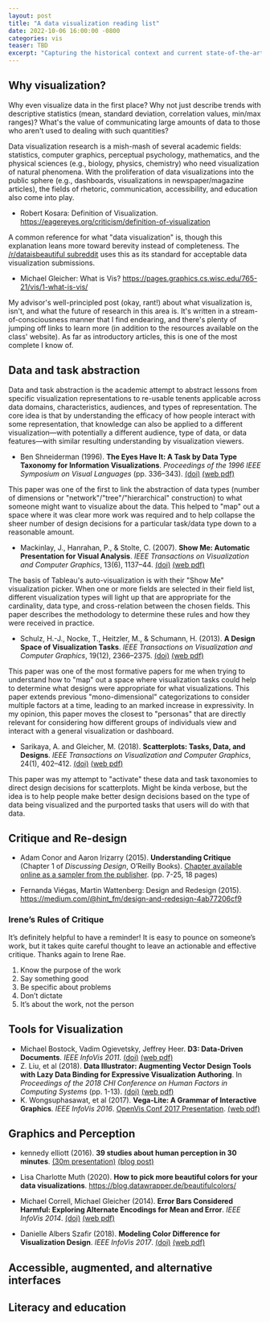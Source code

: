 ```yaml
---
layout: post
title: "A data visualization reading list"
date: 2022-10-06 16:00:00 -0800
categories: vis
teaser: TBD
excerpt: "Capturing the historical context and current state-of-the-art of the discipline"
---
```


## Why visualization?

Why even visualize data in the first place?  Why not just describe trends with descriptive statistics (mean, standard deviation, correlation values, min/max ranges)?  What's the value of communicating large amounts of data to those who aren't used to dealing with such quantities?

Data visualization research is a mish-mash of several academic fields: statistics, computer graphics, perceptual psychology, mathematics, and the physical sciences (e.g., biology, physics, chemistry) who need visualization of natural phenomena.  With the proliferation of data visualizations into the public sphere (e.g., dashboards, visualizations in newspaper/magazine articles), the fields of rhetoric, communication, accessibility, and education also come into play.

* Robert Kosara: Definition of Visualization. https://eagereyes.org/criticism/definition-of-visualization

A common reference for what "data visualization" is, though this explanation leans more toward berevity instead of completeness. The [/r/dataisbeautiful subreddit](https://old.reddit.com/r/dataisbeautiful/) uses this as its standard for acceptable data visualization submissions.

* Michael Gleicher: What is Vis? https://pages.graphics.cs.wisc.edu/765-21/vis/1-what-is-vis/

My advisor's well-principled post (okay, rant!) about what visualization is, isn't, and what the future of research in this area is.  It's written in a stream-of-consciousness manner that I find endearing, and there's plenty of jumping off links to learn more (in addition to the resources available on the class' website).  As far as introductory articles, this is one of the most complete I know of.

## Data and task abstraction

Data and task abstraction is the academic attempt to abstract lessons from specific visualization representations to re-usable tenents applicable across data domains, characteristics, audiences, and types of representation.  The core idea is that by understanding the efficacy of how people interact with some representation, that knowledge can also be applied to a different visualization&mdash;with potentially a different audience, type of data, or data features&mdash;with similar resulting understanding by visualization viewers.

* Ben Shneiderman (1996). **The Eyes Have It: A Task by Data Type Taxonomy for Information Visualizations**. *Proceedings of the 1996 IEEE Symposium on Visual Languages* (pp. 336–343). [(doi)](http://doi.org/10.1109/VL.1996.545307) [(web pdf)](https://www.cs.umd.edu/~ben/papers/Shneiderman1996eyes.pdf)

This paper was one of the first to link the abstraction of data types (number of dimensions or "network"/"tree"/"hierarchical" construction) to what someone might want to visualize about the data.  This helped to "map" out a space where it was clear more work was required and to help collapse the sheer number of design decisions for a particular task/data type down to a reasonable amount.

* Mackinlay, J., Hanrahan, P., & Stolte, C. (2007). **Show Me: Automatic Presentation for Visual Analysis**. *IEEE Transactions on Visualization and Computer Graphics*, 13(6), 1137–44. [(doi)](http://doi.org/10.1109/TVCG.2007.70594) [(web pdf)](https://research.tableau.com/sites/default/files/200711-infovis-showme.pdf)

The basis of Tableau's auto-visualization is with their "Show Me" visualization picker.  When one or more fields are selected in their field list, different visualization types will light up that are appropriate for the cardinality, data type, and cross-relation between the chosen fields.  This paper describes the methodology to determine these rules and how they were received in practice.

* Schulz, H.-J., Nocke, T., Heitzler, M., & Schumann, H. (2013). **A Design Space of Visualization Tasks**. *IEEE Transactions on Visualization and Computer Graphics*, 19(12), 2366–2375. [(doi)](http://doi.org/10.1109/TVCG.2013.120) [(web pdf)](http://vcg.informatik.uni-rostock.de/~hs162/pdf/taskds.pdf)

This paper was one of the most formative papers for me when trying to understand how to "map" out a space where visualization tasks could help to determine what designs were appropriate for what visualizations.  This paper extends previous "mono-dimensional" categorizations to consider multiple factors at a time, leading to an marked increase in expressivity.  In my opinion, this paper moves the closest to "personas" that are directly relevant for considering how different groups of individuals view and interact with a general visualization or dashboard.

* Sarikaya, A. and Gleicher, M. (2018). **Scatterplots: Tasks, Data, and Designs**. *IEEE Transactions on Visualization and Computer Graphics*, 24(1), 402–412. [(doi)](http://dx.doi.org/10.1109/TVCG.2017.2744184) [(web pdf)](https://alper.datav.is/assets/publications/scatterplots/scatterplots-preprint.pdf)

This paper was my attempt to "activate" these data and task taxonomies to direct design decisions for scatterplots.  Might be kinda verbose, but the idea is to help people make better design decisions based on the type of data being visualized and the purported tasks that users will do with that data.

## Critique and Re-design

* Adam Conor and Aaron Irizarry (2015). **Understanding Critique** (Chapter 1 of *Discussing Design*, O’Reilly Books). [Chapter available online as a sampler from the publisher](http://cdn.oreillystatic.com/oreilly/booksamplers/9781491902400_sampler.pdf). (pp. 7-25, 18 pages)

* Fernanda Viégas, Martin Wattenberg: Design and Redesign (2015). https://medium.com/@hint_fm/design-and-redesign-4ab77206cf9

### Irene’s Rules of Critique

It’s definitely helpful to have a reminder!  It is easy to pounce on someone’s work, but it takes quite careful thought to leave an actionable and effective critique.  Thanks again to Irene Rae.

1. Know the purpose of the work
2. Say something good
3. Be specific about problems
4. Don’t dictate
5. It’s about the work, not the person


## Tools for Visualization

* Michael Bostock, Vadim Ogievetsky, Jeffrey Heer. **D3: Data-Driven Documents**. *IEEE InfoVis 2011*. [(doi)](https://doi.org/10.1109%2FTVCG.2011.185) [(web pdf)](http://vis.stanford.edu/files/2011-D3-InfoVis.pdf)
* Z. Liu, et al (2018). **Data Illustrator: Augmenting Vector Design Tools with Lazy Data Binding for Expressive Visualization Authoring**. In *Proceedings of the 2018 CHI Conference on Human Factors in Computing Systems* (pp. 1-13). [(doi)](https://dx.doi.org/10.1145/3173574.3173697) [(web pdf)](https://data-illustrator.cs.umd.edu/papers/DataIllustratorCHI18.pdf)
* K. Wongsuphasawat, et al (2017). **Vega-Lite: A Grammar of Interactive Graphics**. *IEEE InfoVis 2016*.  [OpenVis Conf 2017 Presentation](https://www.youtube.com/watch?v=9uaHRWj04D4). [(web pdf)](https://idl.cs.washington.edu/files/2017-VegaLite-InfoVis.pdf)


## Graphics and Perception

* kennedy elliott (2016). **39 studies about human perception in 30 minutes**. [(30m presentation)](https://www.youtube.com/watch?v=s0J6EDvlN30) [(blog post)](https://medium.com/@kennelliott/39-studies-about-human-perception-in-30-minutes-4728f9e31a73)

* Lisa Charlotte Muth (2020). **How to pick more beautiful colors for your data visualizations**. https://blog.datawrapper.de/beautifulcolors/

* Michael Correll, Michael Gleicher (2014). **Error Bars Considered Harmful: Exploring Alternate Encodings for Mean and Error**. *IEEE InfoVis 2014*. [(doi)](http://dx.doi.org/10.1109/TVCG.2014.2346298) [(web pdf)](https://graphics.cs.wisc.edu/Papers/2014/CG14/Preprint.pdf)

* Danielle Albers Szafir (2018). **Modeling Color Difference for Visualization Design**. *IEEE InfoVis 2017*. [(doi)](https://doi.org/10.1109/TVCG.2017.2744359) [(web pdf)](http://danielleszafir.com/colordiff_vis2017.pdf)


## Accessible, augmented, and alternative interfaces


## Literacy and education

